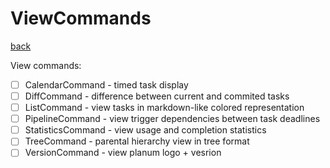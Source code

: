# ViewCommands
[back](../Commands.md)

View commands:
- [ ] CalendarCommand - timed task display
- [ ] DiffCommand - difference between current and commited tasks
- [ ] ListCommand - view tasks in markdown-like colored representation
- [ ] PipelineCommand - view trigger dependencies between task deadlines
- [ ] StatisticsCommand - view usage and completion statistics
- [ ] TreeCommand - parental hierarchy view in tree format
- [ ] VersionCommand - view planum logo + vesrion
